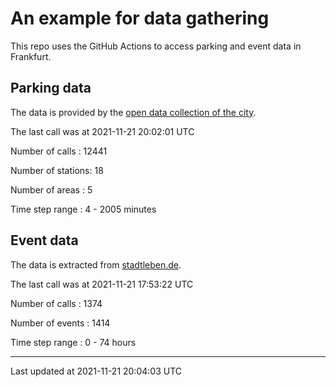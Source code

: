 # An example for data gathering

This repo uses the GitHub Actions to access parking and event data in Frankfurt.

## Parking data
The data is provided by the [open data collection of the city](https://www.offenedaten.frankfurt.de/).

The last call was at 2021-11-21 20:02:01 UTC

Number of calls   : 12441

Number of stations:    18

Number of areas   :     5

Time step range   :     4 -  2005 minutes


## Event data
The data is extracted from [stadtleben.de](https://stadtleben.de/frankfurt/).

The last call was at 2021-11-21 17:53:22 UTC

Number of calls   : 1374

Number of events  : 1414

Time step range   :    0 -   74 hours


----

Last updated at 2021-11-21 20:04:03 UTC
